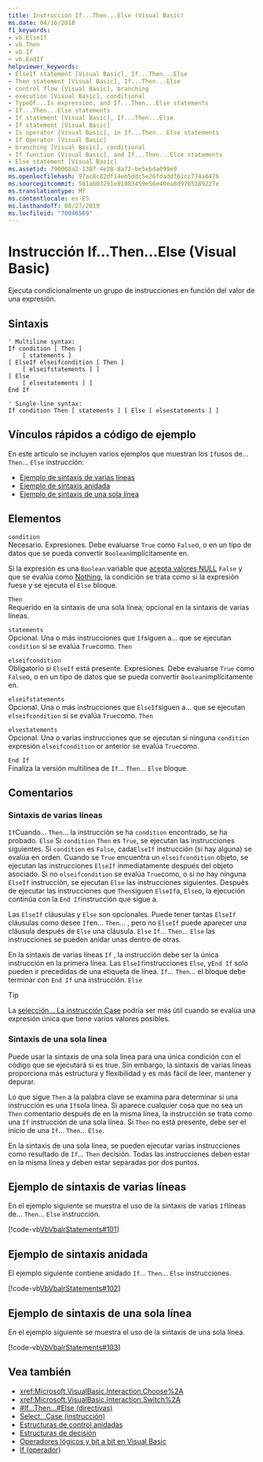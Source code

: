 ```yaml
---
title: Instrucción If...Then...Else (Visual Basic)
ms.date: 04/16/2018
f1_keywords:
- vb.ElseIf
- vb.Then
- vb.If
- vb.EndIf
helpviewer_keywords:
- ElseIf statement [Visual Basic], If...Then...Else
- Then statement [Visual Basic], If...Then...Else
- control flow [Visual Basic], branching
- execution [Visual Basic], conditional
- TypeOf...Is expression, and If...Then...Else statements
- If...Then...Else statements
- If statement [Visual Basic], If...Then...Else
- If statement [Visual Basic]
- Is operator [Visual Basic], in If...Then...Else statements
- If Operator [Visual Basic]
- branching [Visual Basic], conditional
- If function [Visual Basic], and If...Then...Else statements
- Else statement [Visual Basic]
ms.assetid: 790068a2-1307-4e28-8a72-be5ebda099e9
ms.openlocfilehash: 97ac8c82df14eb5ddc5e26fdaddf61cc774a0476
ms.sourcegitcommit: 581ab03291e91983459e56e40ea8d97b5189227e
ms.translationtype: MT
ms.contentlocale: es-ES
ms.lasthandoff: 08/27/2019
ms.locfileid: "70046569"
---
```

# <a name="ifthenelse-statement-visual-basic"></a>Instrucción If...Then...Else (Visual Basic)

Ejecuta condicionalmente un grupo de instrucciones en función del valor de una expresión.

## <a name="syntax"></a>Sintaxis

```
' Multiline syntax:
If condition [ Then ]
    [ statements ]
[ ElseIf elseifcondition [ Then ]
    [ elseifstatements ] ]
[ Else
    [ elsestatements ] ]
End If

' Single-line syntax:
If condition Then [ statements ] [ Else [ elsestatements ] ]
```

## <a name="quick-links-to-example-code"></a>Vínculos rápidos a código de ejemplo

En este artículo se incluyen varios ejemplos que muestran los `If`usos de... `Then`... `Else` instrucción:

* [Ejemplo de sintaxis de varias líneas](#multi-line)
* [Ejemplo de sintaxis anidada](#nested)
* [Ejemplo de sintaxis de una sola línea](#single-line)

## <a name="parts"></a>Elementos

`condition` \
Necesario. Expresiones. Debe evaluarse `True` como `False`o, o en un tipo de datos que se pueda convertir `Boolean`implícitamente en.

Si la expresión es una `Boolean` variable que [acepta valores NULL](../../../visual-basic/programming-guide/language-features/data-types/nullable-value-types.md) `False` y que se evalúa como [Nothing](../../../visual-basic/language-reference/nothing.md), la condición se trata como si la expresión fuese y se ejecuta el `Else` bloque.

`Then` \
Requerido en la sintaxis de una sola línea; opcional en la sintaxis de varias líneas.

`statements` \
Opcional. Una o más instrucciones que `If`siguen a... que se ejecutan `condition` si se evalúa `True`como. `Then`

`elseifcondition` \
Obligatorio si `ElseIf` está presente. Expresiones. Debe evaluarse `True` como `False`o, o en un tipo de datos que se pueda convertir `Boolean`implícitamente en.

`elseifstatements` \
Opcional. Una o más instrucciones que `ElseIf`siguen a... que se ejecutan `elseifcondition` si se evalúa `True`como. `Then`

`elsestatements` \
Opcional. Una o varias instrucciones que se ejecutan si ninguna `condition` expresión `elseifcondition` or anterior se evalúa `True`como.

`End If` \
Finaliza la versión multilínea de `If`... `Then`... `Else` bloque.

## <a name="remarks"></a>Comentarios

### <a name="multiline-syntax"></a>Sintaxis de varias líneas

`If`Cuando... `Then`... la instrucción se ha `condition` encontrado, se ha probado. `Else` Si `condition` `Then` es `True`, se ejecutan las instrucciones siguientes. Si `condition` es `False`, cada`ElseIf` instrucción (si hay alguna) se evalúa en orden. Cuando se `True` encuentra un `elseifcondition` objeto, se ejecutan las instrucciones `ElseIf` inmediatamente después del objeto asociado. Si no `elseifcondition` se evalúa `True`como, o si no hay ninguna `ElseIf` instrucción, se ejecutan `Else` las instrucciones siguientes. Después de ejecutar las instrucciones que `Then`siguen `ElseIf`a, `Else`o, la ejecución continúa con la `End If`instrucción que sigue a.

Las `ElseIf` cláusulas y `Else` son opcionales. Puede tener tantas `ElseIf` cláusulas como desee `If`en... `Then`... , pero no `ElseIf` puede aparecer una cláusula después de `Else` una cláusula. `Else` `If`... `Then`... `Else` las instrucciones se pueden anidar unas dentro de otras.

En la sintaxis de varias líneas `If` , la instrucción debe ser la única instrucción en la primera línea. Las `ElseIf`instrucciones `Else`, y`End If` solo pueden ir precedidas de una etiqueta de línea. `If`... `Then`... el bloque debe terminar con `End If` una instrucción. `Else`

> [!TIP]
> La [selección... La instrucción Case](../../../visual-basic/language-reference/statements/select-case-statement.md) podría ser más útil cuando se evalúa una expresión única que tiene varios valores posibles.

### <a name="single-line-syntax"></a>Sintaxis de una sola línea

Puede usar la sintaxis de una sola línea para una única condición con el código que se ejecutará si es true. Sin embargo, la sintaxis de varias líneas proporciona más estructura y flexibilidad y es más fácil de leer, mantener y depurar.

Lo que sigue `Then` a la palabra clave se examina para determinar si una instrucción es una `If`sola línea. Si aparece cualquier cosa que no sea un `Then` comentario después de en la misma línea, la instrucción se trata como una `If` instrucción de una sola línea. Si `Then` no está presente, debe ser el inicio de una `If`... `Then`... `Else`.

En la sintaxis de una sola línea, se pueden ejecutar varias instrucciones como resultado de `If`... `Then` decisión. Todas las instrucciones deben estar en la misma línea y deben estar separadas por dos puntos.

## <a name="multiline-syntax-example"></a>Ejemplo de sintaxis de varias líneas

<a name="multi-line"></a>

En el ejemplo siguiente se muestra el uso de la sintaxis de varias `If`líneas de... `Then`... `Else` instrucción.

[!code-vb[VbVbalrStatements#101](~/samples/snippets/visualbasic/VS_Snippets_VBCSharp/VbVbalrStatements/VB/class6.vb#101)]

## <a name="nested-syntax-example"></a>Ejemplo de sintaxis anidada

<a name="nested"></a>

El ejemplo siguiente contiene anidado `If`... `Then`... `Else` instrucciones.

[!code-vb[VbVbalrStatements#102](~/samples/snippets/visualbasic/VS_Snippets_VBCSharp/VbVbalrStatements/VB/class6.vb#102)]

## <a name="single-line-syntax-example"></a>Ejemplo de sintaxis de una sola línea

<a name="single-line"></a>En el ejemplo siguiente se muestra el uso de la sintaxis de una sola línea.

[!code-vb[VbVbalrStatements#103](~/samples/snippets/visualbasic/VS_Snippets_VBCSharp/VbVbalrStatements/VB/class6.vb#103)]

## <a name="see-also"></a>Vea también

- <xref:Microsoft.VisualBasic.Interaction.Choose%2A>
- <xref:Microsoft.VisualBasic.Interaction.Switch%2A>
- [#If...Then...#Else (directivas)](../../../visual-basic/language-reference/directives/if-then-else-directives.md)
- [Select...Case (instrucción)](../../../visual-basic/language-reference/statements/select-case-statement.md)
- [Estructuras de control anidadas](../../../visual-basic/programming-guide/language-features/control-flow/nested-control-structures.md)
- [Estructuras de decisión](../../../visual-basic/programming-guide/language-features/control-flow/decision-structures.md)
- [Operadores lógicos y bit a bit en Visual Basic](../../../visual-basic/programming-guide/language-features/operators-and-expressions/logical-and-bitwise-operators.md)
- [If (operador)](../../../visual-basic/language-reference/operators/if-operator.md)
